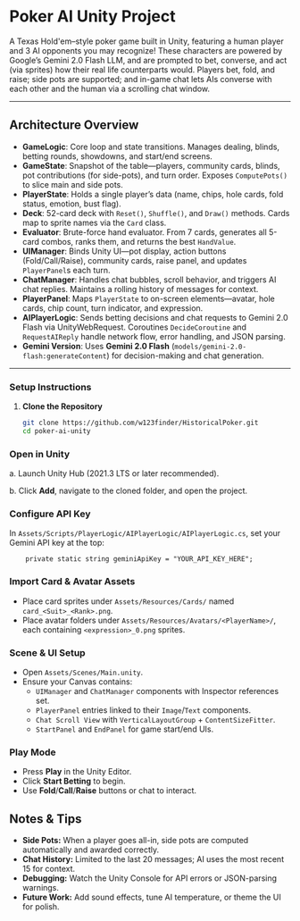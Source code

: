 # Poker AI Unity Project

A Texas Hold'em–style poker game built in Unity, featuring a human player and 3 AI opponents you may recognize! These characters are powered by Google’s Gemini 2.0 Flash LLM, and are prompted to bet, converse, and act (via sprites) how their real life counterparts would. Players bet, fold, and raise; side pots are supported; and in-game chat lets AIs converse with each other and the human via a scrolling chat window.

---

## Architecture Overview

- **GameLogic**: Core loop and state transitions. Manages dealing, blinds, betting rounds, showdowns, and start/end screens.  
- **GameState**: Snapshot of the table—players, community cards, blinds, pot contributions (for side-pots), and turn order. Exposes `ComputePots()` to slice main and side pots.  
- **PlayerState**: Holds a single player’s data (name, chips, hole cards, fold status, emotion, bust flag).  
- **Deck**: 52-card deck with `Reset()`, `Shuffle()`, and `Draw()` methods. Cards map to sprite names via the `Card` class.  
- **Evaluator**: Brute-force hand evaluator. From 7 cards, generates all 5-card combos, ranks them, and returns the best `HandValue`.  
- **UIManager**: Binds Unity UI—pot display, action buttons (Fold/Call/Raise), community cards, raise panel, and updates `PlayerPanel`s each turn.  
- **ChatManager**: Handles chat bubbles, scroll behavior, and triggers AI chat replies. Maintains a rolling history of messages for context.  
- **PlayerPanel**: Maps `PlayerState` to on-screen elements—avatar, hole cards, chip count, turn indicator, and expression.  
- **AIPlayerLogic**: Sends betting decisions and chat requests to Gemini 2.0 Flash via UnityWebRequest. Coroutines `DecideCoroutine` and `RequestAIReply` handle network flow, error handling, and JSON parsing.  
- **Gemini Version**: Uses **Gemini 2.0 Flash** (`models/gemini-2.0-flash:generateContent`) for decision-making and chat generation.

---

### Setup Instructions

1. **Clone the Repository**  
   ```bash
   git clone https://github.com/w123finder/HistoricalPoker.git
   cd poker-ai-unity

### **Open in Unity**

 a.   Launch Unity Hub (2021.3 LTS or later recommended).

 b.   Click **Add**, navigate to the cloned folder, and open the project.

### **Configure API Key**

In ```Assets/Scripts/PlayerLogic/AIPlayerLogic/AIPlayerLogic.cs```, set your Gemini API key at the top:
```
    private static string geminiApiKey = "YOUR_API_KEY_HERE";
```
### Import Card & Avatar Assets

* Place card sprites under `Assets/Resources/Cards/` named `card_<Suit>_<Rank>.png`.
* Place avatar folders under `Assets/Resources/Avatars/<PlayerName>/`, each containing `<expression>_0.png` sprites.

### Scene & UI Setup

* Open `Assets/Scenes/Main.unity`.
* Ensure your Canvas contains:
    * `UIManager` and `ChatManager` components with Inspector references set.
    * `PlayerPanel` entries linked to their `Image`/`Text` components.
    * `Chat Scroll View` with `VerticalLayoutGroup` + `ContentSizeFitter`.
    * `StartPanel` and `EndPanel` for game start/end UIs.

### Play Mode

* Press **Play** in the Unity Editor.
* Click **Start Betting** to begin.
* Use **Fold**/**Call**/**Raise** buttons or chat to interact.

## Notes & Tips

* **Side Pots:** When a player goes all-in, side pots are computed automatically and awarded correctly.
* **Chat History:** Limited to the last 20 messages; AI uses the most recent 15 for context.
* **Debugging:** Watch the Unity Console for API errors or JSON-parsing warnings.
* **Future Work:** Add sound effects, tune AI temperature, or theme the UI for polish.
